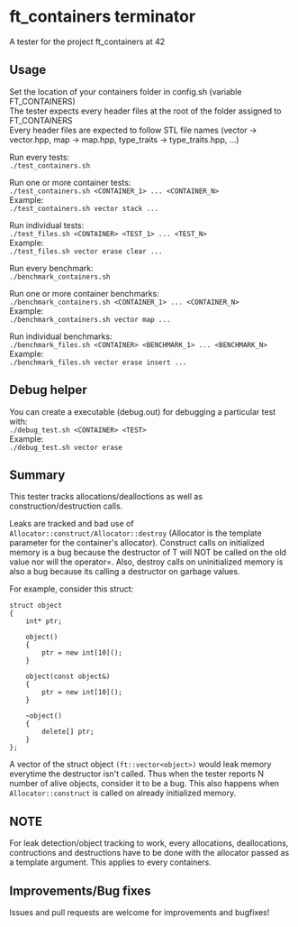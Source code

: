 # ft_containers terminator

A tester for the project ft_containers at 42

## Usage

Set the location of your containers folder in config.sh (variable FT_CONTAINERS) <br/>
The tester expects every header files at the root of the folder assigned to FT_CONTAINERS <br/>
Every header files are expected to follow STL file names (vector -> vector.hpp, map -> map.hpp, type_traits -> type_traits.hpp, ...)

Run every tests: <br/>
`./test_containers.sh`

Run one or more container tests: <br/>
`./test_containers.sh <CONTAINER_1> ... <CONTAINER_N>`
<br/>Example: <br/>
`./test_containers.sh vector stack ...`

Run individual tests: <br/>
`./test_files.sh <CONTAINER> <TEST_1> ... <TEST_N>`
<br/>Example: <br/>
`./test_files.sh vector erase clear ...`

Run every benchmark: <br/>
`./benchmark_containers.sh`

Run one or more container benchmarks: <br/>
`./benchmark_containers.sh <CONTAINER_1> ... <CONTAINER_N>`
<br/>Example: <br/>
`./benchmark_containers.sh vector map ...`

Run individual benchmarks: <br/>
`./benchmark_files.sh <CONTAINER> <BENCHMARK_1> ... <BENCHMARK_N>`
<br/>Example: <br/>
`./benchmark_files.sh vector erase insert ...`

## Debug helper

You can create a executable (debug.out) for debugging a particular test with: <br/>
`./debug_test.sh <CONTAINER> <TEST>`
<br/>Example: <br/>
`./debug_test.sh vector erase`

## Summary

This tester tracks allocations/dealloctions as well as construction/destruction calls.

Leaks are tracked and bad use of `Allocator::construct/Allocator::destroy` (Allocator is the template parameter for the container's allocator). Construct calls on initialized memory is a bug because the destructor of T will NOT be called on the old value nor will the operator=. Also, destroy calls on uninitialized memory is also a bug because its calling a destructor on garbage values.

For example, consider this struct: <br/>

```
struct object
{
    int* ptr;

    object()
    {
        ptr = new int[10]();
    }

    object(const object&)
    {
        ptr = new int[10]();
    }

    ~object()
    {
        delete[] ptr;
    }
};
```

A vector of the struct object `(ft::vector<object>)` would leak memory everytime the destructor isn't called. Thus when the tester reports N number of alive objects, consider it to be a bug. This also happens when `Allocator::construct` is called on already initialized memory.

## NOTE

For leak detection/object tracking to work, every allocations, deallocations, contructions and destructions have to be done with the allocator passed as a template argument. This applies to every containers.

## Improvements/Bug fixes

Issues and pull requests are welcome for improvements and bugfixes!
